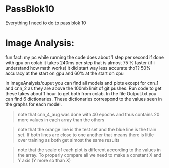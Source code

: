 # PassBlok10
Everything I need to do to pass blok 10

# Image Analysis:
fun fact: my pc while running the code does about 1 step per second if done with gpu on colab it takes 240ms per step that is almost 75 % faster (if i understand how math works)
it did start way less accurate tho?? 50% accuracy at the start on gpu and 60% at the start on cpu


In ImageAnalysis/ouput you can find all models and plots except for cnn_1 and cnn_2 as they are above the 100mb limit of git pushes. Run code to get these takes about 1 hour to get both from colab. In the file Output.txt you can find 6 dictionaries. These dictionaries correspond to the values seen in the graphs for each model. 

> note that cnn_4_aug was done with 40 epochs and thus contains 20 more values in each array than the others

> note that the orange line is the test set and the blue line is the train set. If both lines are close to one another that means there is little over training as both get almost the same results

> note that the scale of each plot is different according to the values in the array. To properly compare all we need to make a constant X and Y axis (Y more so than X)
